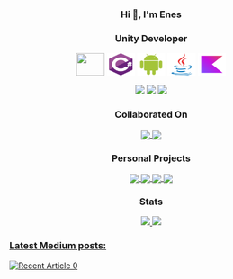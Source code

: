 <h3 align="center">Hi 👋, I'm Enes</h3>
<h3 align="center">Unity Developer</h3>
<div style="display: inline_block" align="center">
  <img align="center" height="40" width="50" src="https://raw.githubusercontent.com/devicons/devicon/master/icons/unity/unity-original.svg">
  <img align="center" height="40" width="50" src="https://raw.githubusercontent.com/devicons/devicon/master/icons/csharp/csharp-original.svg">
    <img align="center" height="40" width="50" src="https://raw.githubusercontent.com/devicons/devicon/master/icons/android/android-original.svg">
  <img align="center" height="40" width="50" src="https://raw.githubusercontent.com/devicons/devicon/master/icons/java/java-original.svg">
  <img align="center" height="40" width="50" src="https://raw.githubusercontent.com/devicons/devicon/master/icons/kotlin/kotlin-original.svg">
  </br>  </br>
  
<div align="center">
  <a href = "mailto:enesozdemir6167@hotmail.com"><img src="https://img.shields.io/badge/-mail-%23333?style=for-the-badge&logo=hotmail&logoColor=white" target="_blank"></a>
  <a href="https://www.linkedin.com/in/e-ozdemir/" target="_blank"><img src="https://img.shields.io/badge/-LinkedIn-%230077B5?style=for-the-badge&logo=linkedin&logoColor=white" target="_blank"></a> 
    <a href="https://enesozdemir.medium.com" target="_blank"><img src="https://img.shields.io/badge/-Medium-%23333?style=for-the-badge&logo=medium&logoColor=white" target="_blank"></a> 
  <h3 align="center">Collaborated On</h3>

<a href="https://github.com/EvilMindDevs/hms-unity-plugin">
  <img align="center" src="https://github-readme-stats.vercel.app/api/pin/?username=EvilMindDevs&repo=hms-unity-plugin&theme=radical" />
</a>
<a href="https://github.com/EvilMindDevs/hms-sdk-unity">
  <img align="center" src="https://github-readme-stats.vercel.app/api/pin/?username=EvilMindDevs&repo=hms-sdk-unity&theme=radical" />
</a>
<h3 align="center">Personal Projects</h3>

<a href="https://github.com/enes-ozdemir/Castle-Defense">
  <img align="center" src="https://github-readme-stats.vercel.app/api/pin/?username=enes-ozdemir&repo=Castle-Defense&theme=github_dark" />
</a>
<a href="https://github.com/enes-ozdemir/MonsterClicker">
  <img align="center" src="https://github-readme-stats.vercel.app/api/pin/?username=enes-ozdemir&repo=MonsterClicker&theme=github_dark" />
</a>
<a href="https://github.com/enes-ozdemir/Zombie-Run">
  <img align="center" src="https://github-readme-stats.vercel.app/api/pin/?username=enes-ozdemir&repo=Zombie-Run&theme=github_dark" />
</a>
<a href="https://github.com/enes-ozdemir/3D-Farm-Game">
  <img align="center" src="https://github-readme-stats.vercel.app/api/pin/?username=enes-ozdemir&repo=3D-Farm-Game&theme=github_dark" />
</a>

<h3 align="center">Stats</h3>
<div align="center">
  <a href="https://github.com/enes-ozdemir">
  <img height="180em" src="https://github-readme-stats.vercel.app/api?username=enes-ozdemir&show_icons=true&theme=merko&include_all_commits=true&count_private=true"/>

  <img height="180em" src="https://github-readme-stats.vercel.app/api/top-langs/?username=enes-ozdemir&layout=compact&hide=Shaderlab,SCSS,HLSL,Less&langs_count=5&theme=merko"/>

<h3 align="left">Latest Medium posts:</h3>
<p align="left">
<a target="_blank" href="https://github-readme-medium-recent-article.vercel.app/medium/@enesozdemir/0"><img src="https://github-readme-medium-recent-article.vercel.app/medium/@enesozdemir/0" alt="Recent Article 0"> 

</div>



